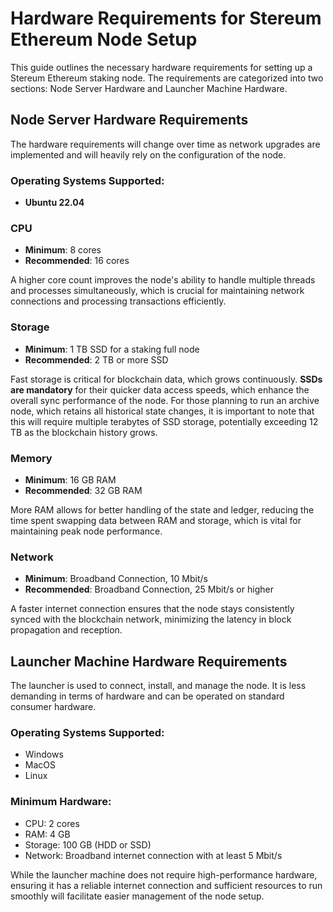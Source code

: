 # Hardware Requirements for Stereum Ethereum Node Setup

This guide outlines the necessary hardware requirements for setting up a Stereum Ethereum staking node. The requirements are categorized into two sections: Node Server Hardware and Launcher Machine Hardware.

## Node Server Hardware Requirements

The hardware requirements will change over time as network upgrades are implemented and will heavily rely on the configuration of the node.

### Operating Systems Supported:
- **Ubuntu 22.04**

### CPU
- **Minimum**: 8 cores
- **Recommended**: 16 cores

A higher core count improves the node's ability to handle multiple threads and processes simultaneously, which is crucial for maintaining network connections and processing transactions efficiently.

### Storage
- **Minimum**: 1 TB SSD for a staking full node
- **Recommended**: 2 TB or more SSD

Fast storage is critical for blockchain data, which grows continuously. **SSDs are mandatory** for their quicker data access speeds, which enhance the overall sync performance of the node. For those planning to run an archive node, which retains all historical state changes, it is important to note that this will require multiple terabytes of SSD storage, potentially exceeding 12 TB as the blockchain history grows.

### Memory
- **Minimum**: 16 GB RAM
- **Recommended**: 32 GB RAM

More RAM allows for better handling of the state and ledger, reducing the time spent swapping data between RAM and storage, which is vital for maintaining peak node performance.

### Network
- **Minimum**: Broadband Connection, 10 Mbit/s
- **Recommended**: Broadband Connection, 25 Mbit/s or higher

A faster internet connection ensures that the node stays consistently synced with the blockchain network, minimizing the latency in block propagation and reception.

## Launcher Machine Hardware Requirements

The launcher is used to connect, install, and manage the node. It is less demanding in terms of hardware and can be operated on standard consumer hardware.

### Operating Systems Supported:
- Windows
- MacOS
- Linux

### Minimum Hardware:
- CPU: 2 cores
- RAM: 4 GB
- Storage: 100 GB (HDD or SSD)
- Network: Broadband internet connection with at least 5 Mbit/s

While the launcher machine does not require high-performance hardware, ensuring it has a reliable internet connection and sufficient resources to run smoothly will facilitate easier management of the node setup.
